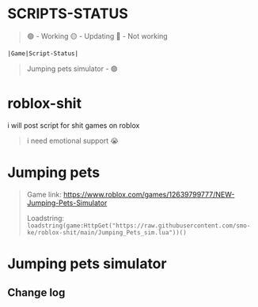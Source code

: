 # SCRIPTS-STATUS
>:green_circle: - Working
>:yellow_circle: - Updating
>:red_circle: - Not working

```|Game|Script-Status|```

>Jumping pets simulator - :green_circle:

# roblox-shit
i will post script for shit games on roblox
> i need emotional support :sob:
# Jumping pets
> Game link: https://www.roblox.com/games/12639799777/NEW-Jumping-Pets-Simulator
> 
> Loadstring: ```loadstring(game:HttpGet("https://raw.githubusercontent.com/smo-ke/roblox-shit/main/Jumping_Pets_sim.lua"))()```

# Jumping pets simulator
## Change log

